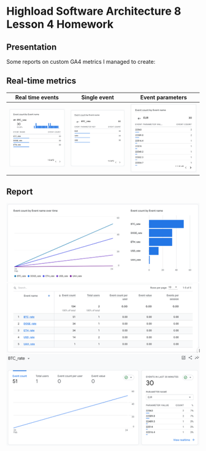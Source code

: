 # Highload Software Architecture 8 Lesson 4 Homework

Presentation
---

Some reports on custom GA4 metrics I managed to create:

## Real-time metrics

|       Real time events       |        Single event        |        Event parameters        |
|:----------------------------:|:--------------------------:|:------------------------------:|
| ![](docs/event-realtime.png) | ![](docs/btc-realtime.png) | ![](docs/btc-eur-realtime.png) |

## Report 

![event-report](docs/event-report.png)
![event-report-data](docs/event-report-data.png)
![event-report-values](docs/event-report-values.png)
